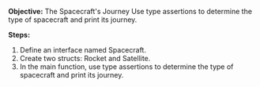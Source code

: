 **Objective:**
The Spacecraft's Journey
Use type assertions to determine the type of spacecraft and print its journey.

**Steps:**

1. Define an interface named Spacecraft.
2. Create two structs: Rocket and Satellite.
3. In the main function, use type assertions to determine the type of spacecraft and print its journey.